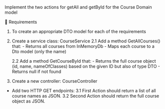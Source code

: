  Implement the two actions for getAll and getById for the Course Domain model

🔧 Requirements
1. To create an appropriate DTO model for each of the requirements

2. Create a service class: CourseService
    2.1 Add a method GetAllCourses() that:
        - Returns all courses from InMemoryDb
        - Maps each course to a Dto model (only the name)

    2.2 Add a method GetCourseById that:
        - Returns the full course object (id, name, nameOfClasses) based on the given ID but also of type DTO
        - Returns null if not found

3. Create a new controller: CourseController
  - Add two HTTP GET endpoints:
    3.1 First Action should return a list of all course names as JSON.
    3.2 Second Action should return the full course object as JSON.
